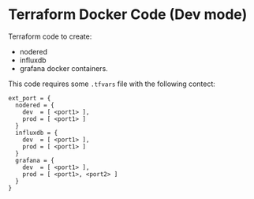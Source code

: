 # Terraform Docker Code (Dev mode)
Terraform code to create:
* nodered
* influxdb
* grafana
docker containers.

This code requires some `.tfvars` file with the following contect:

```
ext_port = {
  nodered = {
    dev  = [ <port1> ],
    prod = [ <port1> ]
  }
  influxdb = {
    dev  = [ <port1> ],
    prod = [ <port1> ]
  }
  grafana = {
    dev  = [ <port1> ],
    prod = [ <port1>, <port2> ]
  }
}
```

